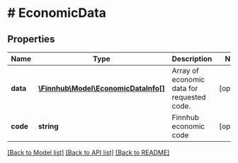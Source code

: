 # # EconomicData

## Properties

Name | Type | Description | Notes
------------ | ------------- | ------------- | -------------
**data** | [**\Finnhub\Model\EconomicDataInfo[]**](EconomicDataInfo.md) | Array of economic data for requested code. | [optional]
**code** | **string** | Finnhub economic code | [optional]

[[Back to Model list]](../../README.md#models) [[Back to API list]](../../README.md#endpoints) [[Back to README]](../../README.md)
